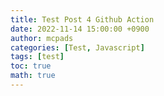 ```yaml
---
title: Test Post 4 Github Action
date: 2022-11-14 15:00:00 +0900
author: mcpads
categories: [Test, Javascript]
tags: [test]
toc: true
math: true
---
```


